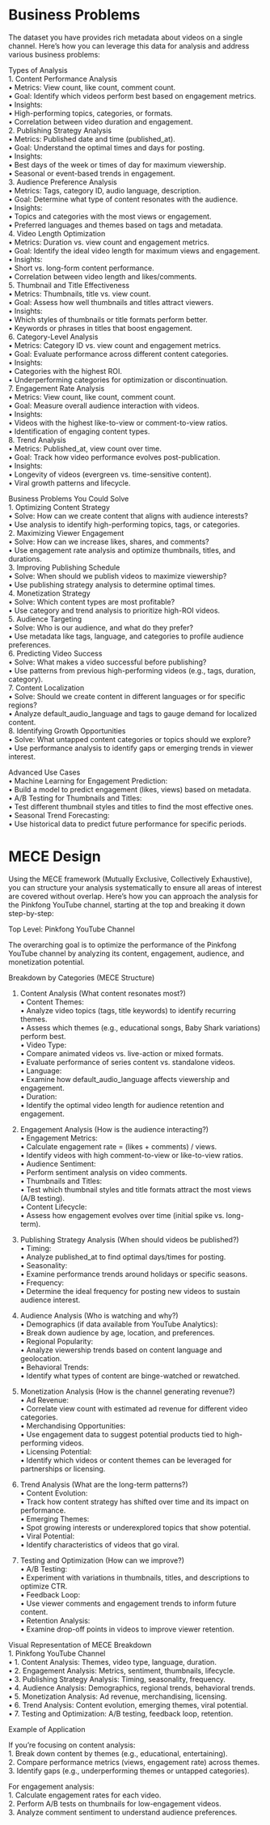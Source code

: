 # Business Problems

The dataset you have provides rich metadata about videos on a single channel. Here’s how you can leverage this data for analysis and address various business problems:

Types of Analysis  
	1.	Content Performance Analysis  
	•	Metrics: View count, like count, comment count.  
	•	Goal: Identify which videos perform best based on engagement metrics.  
	•	Insights:  
	•	High-performing topics, categories, or formats.  
	•	Correlation between video duration and engagement.  
	2.	Publishing Strategy Analysis  
	•	Metrics: Published date and time (published_at).  
	•	Goal: Understand the optimal times and days for posting.  
	•	Insights:  
	•	Best days of the week or times of day for maximum viewership.  
	•	Seasonal or event-based trends in engagement.  
	3.	Audience Preference Analysis  
	•	Metrics: Tags, category ID, audio language, description.  
	•	Goal: Determine what type of content resonates with the audience.  
	•	Insights:  
	•	Topics and categories with the most views or engagement.  
	•	Preferred languages and themes based on tags and metadata.  
	4.	Video Length Optimization  
	•	Metrics: Duration vs. view count and engagement metrics.  
	•	Goal: Identify the ideal video length for maximum views and engagement.  
	•	Insights:  
	•	Short vs. long-form content performance.  
	•	Correlation between video length and likes/comments.  
	5.	Thumbnail and Title Effectiveness  
	•	Metrics: Thumbnails, title vs. view count.  
	•	Goal: Assess how well thumbnails and titles attract viewers.  
	•	Insights:  
	•	Which styles of thumbnails or title formats perform better.  
	•	Keywords or phrases in titles that boost engagement.  
	6.	Category-Level Analysis  
	•	Metrics: Category ID vs. view count and engagement metrics.  
	•	Goal: Evaluate performance across different content categories.  
	•	Insights:  
	•	Categories with the highest ROI.  
	•	Underperforming categories for optimization or discontinuation.  
	7.	Engagement Rate Analysis  
	•	Metrics: View count, like count, comment count.  
	•	Goal: Measure overall audience interaction with videos.  
	•	Insights:  
	•	Videos with the highest like-to-view or comment-to-view ratios.  
	•	Identification of engaging content types.  
	8.	Trend Analysis  
	•	Metrics: Published_at, view count over time.  
	•	Goal: Track how video performance evolves post-publication.  
	•	Insights:  
	•	Longevity of videos (evergreen vs. time-sensitive content).  
	•	Viral growth patterns and lifecycle.  

Business Problems You Could Solve  
	1.	Optimizing Content Strategy  
	•	Solve: How can we create content that aligns with audience interests?  
	•	Use analysis to identify high-performing topics, tags, or categories.  
	2.	Maximizing Viewer Engagement  
	•	Solve: How can we increase likes, shares, and comments?  
	•	Use engagement rate analysis and optimize thumbnails, titles, and durations.  
	3.	Improving Publishing Schedule  
	•	Solve: When should we publish videos to maximize viewership?  
	•	Use publishing strategy analysis to determine optimal times.  
	4.	Monetization Strategy  
	•	Solve: Which content types are most profitable?  
	•	Use category and trend analysis to prioritize high-ROI videos.  
	5.	Audience Targeting  
	•	Solve: Who is our audience, and what do they prefer?  
	•	Use metadata like tags, language, and categories to profile audience preferences.  
	6.	Predicting Video Success  
	•	Solve: What makes a video successful before publishing?  
	•	Use patterns from previous high-performing videos (e.g., tags, duration, category).  
	7.	Content Localization  
	•	Solve: Should we create content in different languages or for specific regions?  
	•	Analyze default_audio_language and tags to gauge demand for localized content.  
	8.	Identifying Growth Opportunities  
	•	Solve: What untapped content categories or topics should we explore?  
	•	Use performance analysis to identify gaps or emerging trends in viewer interest.  

Advanced Use Cases  
	•	Machine Learning for Engagement Prediction:  
	•	Build a model to predict engagement (likes, views) based on metadata.  
	•	A/B Testing for Thumbnails and Titles:  
	•	Test different thumbnail styles and titles to find the most effective ones.  
	•	Seasonal Trend Forecasting:  
	•	Use historical data to predict future performance for specific periods.  


# MECE Design

Using the MECE framework (Mutually Exclusive, Collectively Exhaustive), you can structure your analysis systematically to ensure all areas of interest are covered without overlap. Here’s how you can approach the analysis for the Pinkfong YouTube channel, starting at the top and breaking it down step-by-step:  

Top Level: Pinkfong YouTube Channel  

The overarching goal is to optimize the performance of the Pinkfong YouTube channel by analyzing its content, engagement, audience, and monetization potential.  

Breakdown by Categories (MECE Structure)  

1. Content Analysis (What content resonates most?)  
	•	Content Themes:  
	•	Analyze video topics (tags, title keywords) to identify recurring themes.  
	•	Assess which themes (e.g., educational songs, Baby Shark variations) perform best.  
	•	Video Type:  
	•	Compare animated videos vs. live-action or mixed formats.  
	•	Evaluate performance of series content vs. standalone videos.  
	•	Language:  
	•	Examine how default_audio_language affects viewership and engagement.  
	•	Duration:  
	•	Identify the optimal video length for audience retention and engagement.  

2. Engagement Analysis (How is the audience interacting?)  
	•	Engagement Metrics:  
	•	Calculate engagement rate = (likes + comments) / views.  
	•	Identify videos with high comment-to-view or like-to-view ratios.  
	•	Audience Sentiment:  
	•	Perform sentiment analysis on video comments.  
	•	Thumbnails and Titles:  
	•	Test which thumbnail styles and title formats attract the most views (A/B testing).  
	•	Content Lifecycle:  
	•	Assess how engagement evolves over time (initial spike vs. long-term).  

3. Publishing Strategy Analysis (When should videos be published?)  
	•	Timing:  
	•	Analyze published_at to find optimal days/times for posting.  
	•	Seasonality:  
	•	Examine performance trends around holidays or specific seasons.  
	•	Frequency:  
	•	Determine the ideal frequency for posting new videos to sustain audience interest.  

4. Audience Analysis (Who is watching and why?)  
	•	Demographics (if data available from YouTube Analytics):  
	•	Break down audience by age, location, and preferences.  
	•	Regional Popularity:  
	•	Analyze viewership trends based on content language and geolocation.  
	•	Behavioral Trends:  
	•	Identify what types of content are binge-watched or rewatched.  

5. Monetization Analysis (How is the channel generating revenue?)  
	•	Ad Revenue:  
	•	Correlate view count with estimated ad revenue for different video categories.  
	•	Merchandising Opportunities:  
	•	Use engagement data to suggest potential products tied to high-performing videos.  
	•	Licensing Potential:  
	•	Identify which videos or content themes can be leveraged for partnerships or licensing.  

6. Trend Analysis (What are the long-term patterns?)  
	•	Content Evolution:  
	•	Track how content strategy has shifted over time and its impact on performance.  
	•	Emerging Themes:  
	•	Spot growing interests or underexplored topics that show potential.  
	•	Viral Potential:  
	•	Identify characteristics of videos that go viral.  

7. Testing and Optimization (How can we improve?)  
	•	A/B Testing:  
	•	Experiment with variations in thumbnails, titles, and descriptions to optimize CTR.  
	•	Feedback Loop:  
	•	Use viewer comments and engagement trends to inform future content.  
	•	Retention Analysis:  
	•	Examine drop-off points in videos to improve viewer retention.  

Visual Representation of MECE Breakdown  
	1.	Pinkfong YouTube Channel  
	•	1. Content Analysis: Themes, video type, language, duration.  
	•	2. Engagement Analysis: Metrics, sentiment, thumbnails, lifecycle.  
	•	3. Publishing Strategy Analysis: Timing, seasonality, frequency.  
	•	4. Audience Analysis: Demographics, regional trends, behavioral trends.  
	•	5. Monetization Analysis: Ad revenue, merchandising, licensing.  
	•	6. Trend Analysis: Content evolution, emerging themes, viral potential.  
	•	7. Testing and Optimization: A/B testing, feedback loop, retention.  
  
Example of Application  
  
If you’re focusing on content analysis:  
	1.	Break down content by themes (e.g., educational, entertaining).  
	2.	Compare performance metrics (views, engagement rate) across themes.  
	3.	Identify gaps (e.g., underperforming themes or untapped categories).  
  
For engagement analysis:  
	1.	Calculate engagement rates for each video.  
	2.	Perform A/B tests on thumbnails for low-engagement videos.  
	3.	Analyze comment sentiment to understand audience preferences.  
